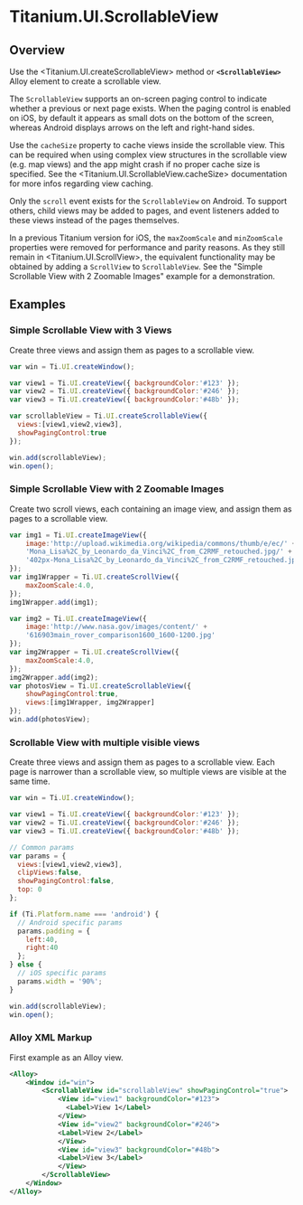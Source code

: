# Titanium.UI.ScrollableView

<TypeHeader/>

## Overview

Use the <Titanium.UI.createScrollableView> method or **`<ScrollableView>`** Alloy element to create
a scrollable view.

The `ScrollableView` supports an on-screen paging control to indicate whether a previous or next
page exists. When the paging control is enabled on iOS, by default it appears as
small dots on the bottom of the screen, whereas Android displays arrows on the left and
right-hand sides.

Use the `cacheSize` property to cache views inside the scrollable view. This can be required when
using complex view structures in the scrollable view (e.g. map views) and the app might crash if no
proper cache size is specified. See the <Titanium.UI.ScrollableView.cacheSize> documentation for more
infos regarding view caching.

Only the `scroll` event exists for the `ScrollableView` on Android. To support others, child
views may be added to pages, and event listeners added to these views instead of the pages
themselves.

In a previous Titanium version for iOS, the `maxZoomScale` and `minZoomScale` properties were
removed for performance and parity reasons. As they still remain in <Titanium.UI.ScrollView>,
the equivalent functionality may be obtained by adding a `ScrollView` to `ScrollableView`. See
the "Simple Scrollable View with 2 Zoomable Images" example for a demonstration.

## Examples

### Simple Scrollable View with 3 Views

Create three views and assign them as pages to a scrollable view.

``` js
var win = Ti.UI.createWindow();

var view1 = Ti.UI.createView({ backgroundColor:'#123' });
var view2 = Ti.UI.createView({ backgroundColor:'#246' });
var view3 = Ti.UI.createView({ backgroundColor:'#48b' });

var scrollableView = Ti.UI.createScrollableView({
  views:[view1,view2,view3],
  showPagingControl:true
});

win.add(scrollableView);
win.open();
```

### Simple Scrollable View with 2 Zoomable Images

Create two scroll views, each containing an image view, and assign them as pages to a
scrollable view.

``` js
var img1 = Ti.UI.createImageView({
    image:'http://upload.wikimedia.org/wikipedia/commons/thumb/e/ec/' +
    'Mona_Lisa%2C_by_Leonardo_da_Vinci%2C_from_C2RMF_retouched.jpg/' +
    '402px-Mona_Lisa%2C_by_Leonardo_da_Vinci%2C_from_C2RMF_retouched.jpg'
});
var img1Wrapper = Ti.UI.createScrollView({
    maxZoomScale:4.0,
});
img1Wrapper.add(img1);

var img2 = Ti.UI.createImageView({
    image:'http://www.nasa.gov/images/content/' +
    '616903main_rover_comparison1600_1600-1200.jpg'
});
var img2Wrapper = Ti.UI.createScrollView({
    maxZoomScale:4.0,
});
img2Wrapper.add(img2);
var photosView = Ti.UI.createScrollableView({
    showPagingControl:true,
    views:[img1Wrapper, img2Wrapper]
});
win.add(photosView);
```

### Scrollable View with multiple visible views

Create three views and assign them as pages to a scrollable view. Each page is narrower than
a scrollable view, so multiple views are visible at the same time.

``` js
var win = Ti.UI.createWindow();

var view1 = Ti.UI.createView({ backgroundColor:'#123' });
var view2 = Ti.UI.createView({ backgroundColor:'#246' });
var view3 = Ti.UI.createView({ backgroundColor:'#48b' });

// Common params
var params = {
  views:[view1,view2,view3],
  clipViews:false,
  showPagingControl:false,
  top: 0
};

if (Ti.Platform.name === 'android') {
  // Android specific params
  params.padding = {
    left:40,
    right:40
  };
} else {
  // iOS specific params
  params.width = '90%';
}

win.add(scrollableView);
win.open();
```

### Alloy XML Markup

First example as an Alloy view.

``` xml
<Alloy>
    <Window id="win">
        <ScrollableView id="scrollableView" showPagingControl="true">
            <View id="view1" backgroundColor="#123">
              <Label>View 1</Label>
            </View>
            <View id="view2" backgroundColor="#246">
            <Label>View 2</Label>
            </View>
            <View id="view3" backgroundColor="#48b">
            <Label>View 3</Label>
            </View>
        </ScrollableView>
    </Window>
</Alloy>
```

<ApiDocs/>
